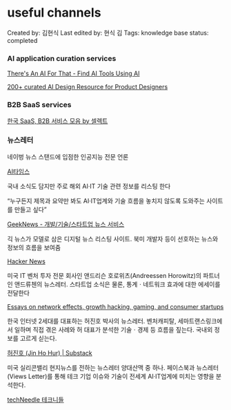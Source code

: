 # useful channels

Created by: 김현식
Last edited by: 현식 김
Tags: knowledge base
status: completed

### AI application curation services

[There's An AI For That - Find AI Tools Using AI](https://theresanaiforthat.com/)

[200+ curated AI Design Resource for Product Designers](https://aidesignresource.com/)

### B2B SaaS services

[한국 SaaS, B2B 서비스 모음 by 셀렉트](https://www.notion.so/SaaS-B2B-by-bf26e8c9605744aa9c710a62cdc36b41?pvs=21)

### 뉴스레터

네이벙 뉴스 스탠드에 입점한 인공지능 전문 언론

[AI타임스](https://www.aitimes.com/)

국내 소식도 담지만 주로 해외 AI·IT 기술 관련 정보를 리스팅 한다

“누구든지 제목과 요약만 봐도 AI·IT업계와 기술 흐름을 놓치지 않도록 도와주는 사이트를 만들고 싶다”

[GeekNews - 개발/기술/스타트업 뉴스 서비스](https://news.hada.io/)

긱 뉴스가 모델로 삼은 디지털 뉴스 리스팅 사이트. 북미 개발자 등이 선호하는 뉴스와 정보의 흐름을 보여줌

[Hacker News](https://news.ycombinator.com/)

미국 IT 벤처 투자 전문 회사인 앤드리슨 호로위츠(Andreessen Horowitz)의 파트너인 앤드류첸의 뉴스레터. 스타트업 소식은 물론, 통계ㆍ네트워크 효과에 대한 에세이를 전달한다

[Essays on network effects, growth hacking, gaming, and consumer startups](https://andrewchen.com/)

한국 인터넷 2세대를 대표하는 허진호 박사의 뉴스레터. 벤처캐피탈, 세마트랜스링크에서 일하며 직접 겪은 사례와 허 대표가 분석한 기술ㆍ경제 등 흐름을 짚는다. 국내외 정보를 고르게 싣는다.

[허진호 (Jin Ho Hur) | Substack](https://substack.com/profile/318203-jin-ho-hur)

미국 실리콘밸리 현지뉴스를 전하는 뉴스레터 양대산맥 중 하나. 페이스북과 뉴스레터(Views Letter)를 통해 테크 기업 이슈와 기술이 전세계 AI·IT업계에 미치는 영향을 분석한다.

[techNeedle 테크니들](https://techneedle.com/)